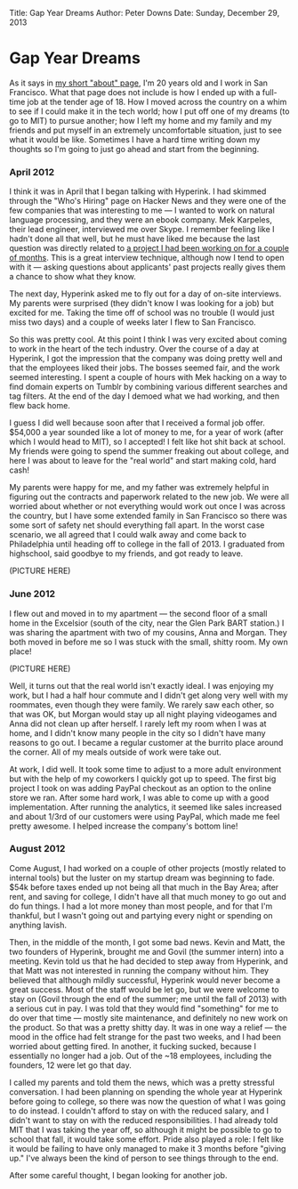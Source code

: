 Title: Gap Year Dreams
Author: Peter Downs
Date: Sunday, December 29, 2013

# Gap Year Dreams

As it says in [my short "about" page](/about.html), I'm 20 years old and I work
in San Francisco. What that page does not include is how I ended up with a
full-time job at the tender age of 18. How I moved across the country on a whim
to see if I could make it in the tech world; how I put off one of my dreams (to
go to MIT) to pursue another; how I left my home and my family and my friends
and put myself in an extremely uncomfortable situation, just to see what it
would be like. Sometimes I have a hard time writing down my thoughts so I'm
going to just go ahead and start from the beginning.


### April 2012

I think it was in April that I began talking with Hyperink. I had skimmed
through the "Who's Hiring" page on Hacker News and they were one of the few
companies that was interesting to me — I wanted to work on natural language
processing, and they were an ebook company. Mek Karpeles, their lead engineer,
interviewed me over Skype. I remember feeling like I hadn't done all that well,
but he must have liked me because the last question was directly related to [a
project I had been working on for a couple of months](http://bookshrink.com).
This is a great interview technique, although now I tend to open with it —
asking questions about applicants' past projects really gives them a chance to
show what they know.

The next day, Hyperink asked me to fly out for a day of on-site interviews. My
parents were surprised (they didn't know I was looking for a job) but excited
for me. Taking the time off of school was no trouble (I would just miss two
days) and a couple of weeks later I flew to San Francisco.

So this was pretty cool. At this point I think I was very excited about coming
to work in the heart of the tech industry. Over the course of a day at Hyperink,
I got the impression that the company was doing pretty well and that the
employees liked their jobs. The bosses seemed fair, and the work seemed
interesting. I spent a couple of hours with Mek hacking on a way to find domain
experts on Tumblr by combining various different searches and tag filters. At
the end of the day I demoed what we had working, and then flew back home.

I guess I did well because soon after that I received a formal job offer.
$54,000 a year sounded like a lot of money to me, for a year of work (after
which I would head to MIT), so I accepted! I felt like hot shit back at school.
My friends were going to spend the summer freaking out about college, and here I
was about to leave for the "real world" and start making cold, hard cash!

My parents were happy for me, and my father was extremely helpful in figuring
out the contracts and paperwork related to the new job. We were all worried
about whether or not everything would work out once I was across the country,
but I have some extended family in San Francisco so there was some sort of
safety net should everything fall apart. In the worst case scenario, we all
agreed that I could walk away and come back to Philadelphia until heading off to
college in the fall of 2013. I graduated from highschool, said goodbye to my
friends, and got ready to leave.

(PICTURE HERE)


### June 2012

I flew out and moved in to my apartment — the second floor of a small home in
the Excelsior (south of the city, near the Glen Park BART station.) I was
sharing the apartment with two of my cousins, Anna and Morgan. They both moved
in before me so I was stuck with the small, shitty room. My own place!

(PICTURE HERE)

Well, it turns out that the real world isn't exactly ideal. I was enjoying my
work, but I had a half hour commute and I didn't get along very well with my
roommates, even though they were family. We rarely saw each other, so that was
OK, but Morgan would stay up all night playing videogames and Anna did not clean
up after herself. I rarely left my room when I was at home, and I didn't know
many people in the city so I didn't have many reasons to go out. I became a
regular customer at the burrito place around the corner. All of my meals outside
of work were take out.

At work, I did well. It took some time to adjust to a more adult environment
but with the help of my coworkers I quickly got up to speed. The first big
project I took on was adding PayPal checkout as an option to the online store
we ran. After some hard work, I was able to come up with a good implementation.
After running the analytics, it seemed like sales increased and about 1/3rd of
our customers were using PayPal, which made me feel pretty awesome. I helped
increase the company's bottom line!

### August 2012

Come August, I had worked on a couple of other projects (mostly related to
internal tools) but the luster on my startup dream was beginning to fade.  $54k
before taxes ended up not being all that much in the Bay Area; after rent, and
saving for college, I didn't have all that much money to go out and do fun
things. I had a lot more money than most people, and for that I'm thankful, but
I wasn't going out and partying every night or spending on anything lavish.

Then, in the middle of the month, I got some bad news. Kevin and Matt, the two
founders of Hyperink, brought me and Govil (the summer intern) into a meeting.
Kevin told us that he had decided to step away from Hyperink, and that Matt was
not interested in running the company without him. They believed that although
mildly successful, Hyperink would never become a great success. Most of the
staff would be let go, but we were welcome to stay on (Govil through the end of
the summer; me until the fall of 2013) with a serious cut in pay. I was told
that they would find "something" for me to do over that time — mostly site
maintenance, and definitely no new work on the product. So that was a pretty
shitty day. It was in one way a relief — the mood in the office had felt strange
for the past two weeks, and I had been worried about getting fired. In another,
it fucking sucked, because I essentially no longer had a job. Out of the ~18
employees, including the founders, 12 were let go that day.

I called my parents and told them the news, which was a pretty stressful
conversation. I had been planning on spending the whole year at Hyperink before
going to college, so there was now the question of what I was going to do
instead. I couldn't afford to stay on with the reduced salary, and I didn't
want to stay on with the reduced responsibilities. I had already told MIT that
I was taking the year off, so although it might be possible to go to school
that fall, it would take some effort. Pride also played a role: I felt like it
would be failing to have only managed to make it 3 months before "giving up."
I've always been the kind of person to see things through to the end.

After some careful thought, I began looking for another job.
